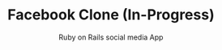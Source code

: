 ---
title: Facebook Clone (In-Progress)
subtitle: Ruby on Rails social media App
bullet_points: 
  - User authentication using Devise and Omniauth Facebook.
  - Users are able to add friends and manage their posts.
  - Users have access to a feed which displays their friends posts.
  - Upload pictures using ActiveStorage.
featured_image: facebookclone-new.png
accent_color: '#4e4187'
gallery_images:
  - facebookclone-new.png
  - facebookclone-posts.png
  - facebookclone-friends.png
github_link: https://github.com/berubenic/NotFacebook
---